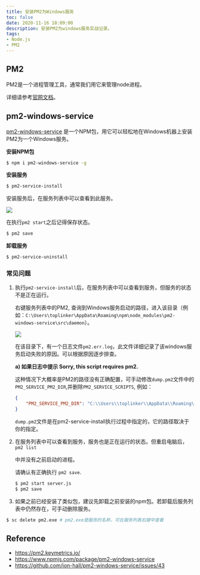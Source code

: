 ```yaml
---
title: 安装PM2为Windows服务
toc: false
date: 2020-11-16 18:09:00
description: 安装PM2为windows服务实战记录。
tags:
- Node.js
- PM2
---
```


## PM2

PM2是一个进程管理工具，通常我们用它来管理node进程。

详细请参考[官网文档](https://pm2.keymetrics.io/docs/usage/quick-start/)。

## pm2-windows-service

[pm2-windows-service](https://www.npmjs.com/package/pm2-windows-service) 是一个NPM包，用它可以轻松地在Windows机器上安装PM2为一个Windows服务。

**安装NPM包**

```bash
$ npm i pm2-windows-service -g
```

**安装服务**

```bash
$ pm2-service-install
```

安装服务后，在服务列表中可以查看到此服务。

![](images/pm2-windows-service-1.png)

在执行`pm2 start`之后记得保存状态。

```bash
$ pm2 save
```

**卸载服务**

```bash
$ pm2-service-uninstall
```

### 常见问题

1. 执行`pm2-service-install`后，在服务列表中可以查看到服务，但服务的状态不是正在运行。

   右键服务列表中的PM2, 查询到Windows服务启动的路径，进入该目录（例如：`C:\Users\toplinker\AppData\Roaming\npm\node_modules\pm2-windows-service\src\daemon`）。

   ![](images/pm2-windows-service-2.png)

   在该目录下，有一个日志文件`pm2.err.log`，此文件详细记录了该windows服务启动失败的原因。可以根据原因逐步排查。

   **a) 如果日志中提示 Sorry, this script requires pm2.**

   这种情况下大概率是PM2的路径没有正确配置，可手动修改`dump.pm2`文件中的`PM2_SERVICE_PM2_DIR`,并删除`PM2_SERVICE_SCRIPTS`, 例如：

   ```json
   {
       "PM2_SERVICE_PM2_DIR": "C:\\Users\\toplinker\\AppData\\Roaming\\npm\\node_modules\\pm2"
   }
   ```

   `dump.pm2`文件是在pm2-service-install执行过程中指定的，它的路径取决于你的指定。

2. 在服务列表中可以查看到服务，服务也是正在运行的状态。但重启电脑后，`pm2 list`

   中并没有之前启动的进程。
   
   请确认有正确执行 `pm2 save`.
   
   ```bash
   $ pm2 start server.js
   $ pm2 save
   ```
   
3.  如果之前已经安装了类似包，建议先卸载之前安装的npm包。若卸载后服务列表中仍然存在，可手动删除服务。

   ```bash
   $ sc delete pm2.exe # pm2.exe是服务的名称，可在服务列表右键中查看
   ```

## Reference

- https://pm2.keymetrics.io/
- https://www.npmjs.com/package/pm2-windows-service
- https://github.com/jon-hall/pm2-windows-service/issues/43